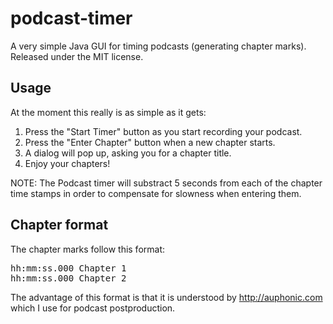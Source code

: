 podcast-timer
=============

A very simple Java GUI for timing podcasts (generating chapter marks). Released under the MIT license.

Usage
-----

At the moment this really is as simple as it gets:

1. Press the "Start Timer" button as you start recording your podcast.
2. Press the "Enter Chapter" button when a new chapter starts.
3. A dialog will pop up, asking you for a chapter title.
4. Enjoy your chapters!

NOTE: The Podcast timer will substract 5 seconds from each of the chapter time stamps in order to compensate for slowness when entering them.

Chapter format
--------------

The chapter marks follow this format:
<pre>
hh:mm:ss.000 Chapter 1
hh:mm:ss.000 Chapter 2
</pre>
The advantage of this format is that it is understood by http://auphonic.com which I use for podcast postproduction.
